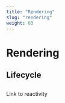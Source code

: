 ```yaml
---
title: "Rendering"
slug: "rendering"
weight: 03
---
```


# Rendering

## Lifecycle

## 

Link to reactivity

